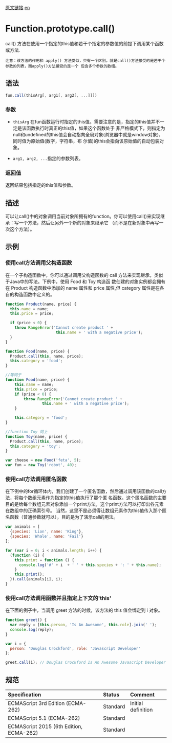 <a href="https://developer.mozilla.org/zh-CN/docs/Web/JavaScript/Reference/Global_Objects/Function/call" target="_blank">原文链接</a>
<a href="https://developer.mozilla.org/en-US/docs/Web/JavaScript/Reference/Global_Objects/Function/call" target="_blank">en</a>

# Function.prototype.call()

call() 方法在使用一个指定的this值和若干个指定的参数值的前提下调用某个函数或方法.

`注意：该方法的作用和 apply() 方法类似，只有一个区别，就是call()方法接受的是若干个参数的列表，而apply()方法接受的是一个
包含多个参数的数组。`

## 语法

```javascript
fun.call(thisArg[, arg1[, arg2[, ...]]])
```

### 参数

* `thisArg` 在fun函数运行时指定的this值。需要注意的是，指定的this值并不一定是该函数执行时真正的this值，如果这个函数处于
非严格模式下，则指定为null和undefined的this值会自动指向全局对象(浏览器中就是window对象)，同时值为原始值(数字，字符串，布
尔值)的this会指向该原始值的自动包装对象。

* `arg1, arg2, ...`指定的参数列表。

### 返回值

返回结果包括指定的this值和参数。

## 描述

可以让call()中的对象调用当前对象所拥有的function。你可以使用call()来实现继承：写一个方法，然后让另外一个新的对象来继承它
（而不是在新对象中再写一次这个方法）。

## 示例

### 使用call方法调用父构造函数

在一个子构造函数中，你可以通过调用父构造函数的 call 方法来实现继承，类似于Java中的写法。下例中，使用 Food 和 Toy 构造函
数创建的对象实例都会拥有在 Product 构造函数中添加的 name 属性和 price 属性,但 category 属性是在各自的构造函数中定义的。

```javascript
function Product(name, price) {
  this.name = name;
  this.price = price;

  if (price < 0) {
    throw RangeError('Cannot create product ' +
                      this.name + ' with a negative price');
  }
}

function Food(name, price) {
  Product.call(this, name, price);
  this.category = 'food';
}

//等同于
function Food(name, price) {
    this.name = name;
    this.price = price;
    if (price < 0) {
        throw RangeError('Cannot create product ' +
                this.name + ' with a negative price');
    }

    this.category = 'food';
}

//function Toy 同上
function Toy(name, price) {
  Product.call(this, name, price);
  this.category = 'toy';
}

var cheese = new Food('feta', 5);
var fun = new Toy('robot', 40);
```

### 使用call方法调用匿名函数

在下例中的for循环体内，我们创建了一个匿名函数，然后通过调用该函数的call方法，将每个数组元素作为指定的this值执行了那个匿
名函数。这个匿名函数的主要目的是给每个数组元素对象添加一个print方法，这个print方法可以打印出各元素在数组中的正确索引号。
当然，这里不是必须得让数组元素作为this值传入那个匿名函数（普通参数就可以），目的是为了演示call的用法。

```javascript
var animals = [
  {species: 'Lion', name: 'King'},
  {species: 'Whale', name: 'Fail'}
];

for (var i = 0; i < animals.length; i++) {
  (function (i) {
    this.print = function () {
      console.log('#' + i  + ' ' + this.species + ': ' + this.name);
    }
    this.print();
  }).call(animals[i], i);
}
```

### 使用call方法调用函数并且指定上下文的'this'

在下面的例子中，当调用 greet 方法的时候，该方法的 this 值会绑定到 i 对象。

```javascript
function greet() {
  var reply = [this.person, 'Is An Awesome', this.role].join(' ');
  console.log(reply);
}

var i = {
  person: 'Douglas Crockford', role: 'Javascript Developer'
};

greet.call(i); // Douglas Crockford Is An Awesome Javascript Developer
```

## 规范

| Specification                           | Status   | Comment            |
|:----------------------------------------|:---------|:-------------------|
| ECMAScript 3rd Edition (ECMA-262)       | Standard | Initial definition |
| ECMAScript 5.1 (ECMA-262)               | Standard |                    |
| ECMAScript 2015 (6th Edition, ECMA-262) | Standard |                    |